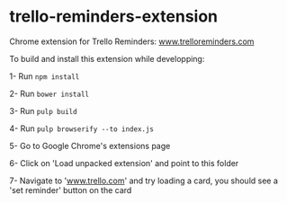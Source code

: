# trello-reminders-extension

Chrome extension for Trello Reminders: www.trelloreminders.com

To build and install this extension while developping:

1- Run `npm install`

2- Run `bower install`

3- Run `pulp build`

4- Run `pulp browserify --to index.js`

5- Go to Google Chrome's extensions page

6- Click on 'Load unpacked extension' and point to this folder

7- Navigate to 'www.trello.com' and try loading a card, you should see a 'set reminder' button on the card
